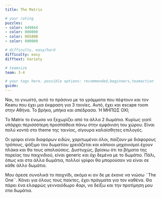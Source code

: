 ```yaml
---
title: The Matrix

# your rating
puzzles:
- color: 449844
- color: 000000
- color: 06580B
- color: 000000

# difficulty, easy/hard
difficulty: easy
difftext: Variety

# teamsize
team: 3-4

# your tags here. possible options: recommended,beginners,teamaction
guide:
---
```


Ναι, το γνωστό, αυτό το πράσινο με τα γράμματα που πέφτουν και τον Keanu που έχει μια έκφραση για 3 ταινίες. Αυτό, έχει και escape room στην Αθήνα. Το βρήκα, μπήκα και απέδρασα. Ή ΜΗΠΩΣ ΟΧΙ;

Το Matrix το ένιωσα να ξεχωρίζει από τα άλλα 2 δωμάτια. Κυρίως γιατί υπάρχει περισσότερη προσπάθεια πάνω στην εμφάνιση του χώρου. Είναι πολύ κοντά στο theme της ταινίας, σίγουρα καλαίσθητες επιλογές.

Οι γρίφοι είναι διαφόρων ειδών, χαριτωμένοι όλοι, παίζουν με διάφορους τρόπους, ψάξιμο του δωματίου χρειάζεται και κάποιοι μηχανισμοί έχουν πλάκα και θα τους απολαύσεις.
Δυστυχώς, βρίσκω ότι τα βήματα της πορείας του παιχνιδιού, είναι generic και όχι δεμένα με το δωμάτιο. Πάλι, όπως και στα άλλα δωμάτια, πολλοί γρίφοι θα μπορούσαν να είναι σε κάθε άλλο δωμάτιο.

Μου άρεσε συνολικά το παιχνίδι, ακόμα κι αν δε με έκανε να νιώσω ¨The One¨. Κάνει για όλους τους παίκτες, έχει πράγματα για τον καθένα. Θα πάρει ένα ελαφρώς γενναιόδωρο 4αρι, να δείξω και την προτίμηση μου στα δωμάτια.
